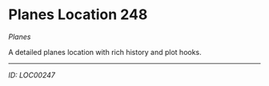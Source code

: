 # Planes Location 248

*Planes*

A detailed planes location with rich history and plot hooks.

---
*ID: LOC00247*